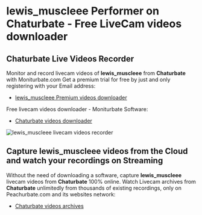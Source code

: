 # lewis_muscleee Performer on Chaturbate - Free LiveCam videos downloader

## Chaturbate Live Videos Recorder

Monitor and record livecam videos of **lewis_muscleee** from **Chaturbate** with Moniturbate.com
Get a premium trial for free by just and only registering with your Email address:
* [lewis_muscleee Premium videos downloader](https://moniturbate.com/request-demo-licence-key.html)

Free livecam videos downloader - Moniturbate Software:
* [Chaturbate videos downloader](https://moniturbate.com/moniturbate-download-software.html)

![lewis_muscleee livecam videos recorder](https://peachurnet.com/templates/moniturbate-software.png)


## Capture lewis_muscleee videos from the Cloud and watch your recordings on Streaming

Without the need of downloading a software, capture **lewis_muscleee** livecam videos from **Chaturbate** 100% online.
Watch Livecam archives from **Chaturbate** unlimitedly from thousands of existing recordings, only on Peachurbate.com and its websites network:
* [Chaturbate videos archives](https://peachurnet.com/)